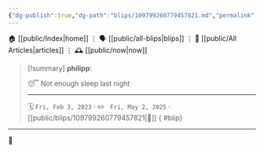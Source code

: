 ```yaml
---
{"dg-publish":true,"dg-path":"blips/109799260779457821.md","permalink":"/blips/109799260779457821/","title":"philipp on mastodon @ 2023-02-03"}
---
```



<div class="transclusion internal-embed is-loaded"><div class="markdown-embed">




🏠 [[public/Index\|home]]  ⋮ 🗣️ [[public/all-blips\|blips]] ⋮  📝 [[public/All Articles\|articles]]  ⋮ 🕰️ [[public/now\|now]]


</div></div>


> [!summary] **philipp**:
>
> 😴 Not enough sleep last night
> - - -
>
> 🗓️ <code>Fri, Feb 3, 2023</code>  · ✏️ <code> Fri, May 2, 2025</code>  · [[public/blips/109799260779457821\|🔗]]
{ #blip}


- - -

 👾
